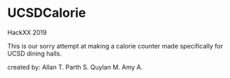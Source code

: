 # UCSDCalorie
HackXX 2019

This is our sorry attempt at making a calorie counter made specifically for UCSD dining halls.

created by: Allan T. Parth S. Quylan M. Amy A.
